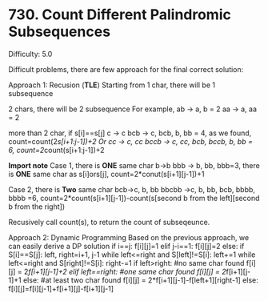 # 730. Count Different Palindromic Subsequences

Difficulty: 5.0

Difficult problems, there are few approach for the final correct solution:

Approach 1:
Recusion (**TLE**)
Starting from 1 char, there will be 1 subsequence

2 chars, there will be 2 subsequence
For example,
ab -> a, b = 2
aa -> a, aa = 2

more than 2 char,
if s[i]==s[j]
c -> c
bcb -> c, bcb, b, bb = 4, as we found, count=count(2*s[i+1:j-1])+2
Or
cc -> c, cc
bccb -> c, cc, bcb, bccb, b, bb = 6, count=2*count(s[i+1:j-1])+2

**Import note**
Case 1, there is **ONE** same char
b->b
bbb -> b, bb, bbb=3, there is **ONE** same char as s[i]ors[j], count=2*conut(s[i+1][j-1])+1

Case 2, there is **Two** same char
bcb->c, b, bb
bbcbb ->c, b, bb, bcb, bbbb, bbbb =6, count=2*count(s[i+1][j-1])-count(s[second b from the left][second b from the right])

Recusively call count(s), to return the count of subseqeunce.

Approach 2:
Dynamic Programming
Based on the previous approach, we can easily derive a DP solution
                if i==j:
                    f[i][j]=1
                elif j-i==1:
                    f[i][j]=2
                else:
                    if S[i]==S[j]:
                        left, right=i+1, j-1
                        while left<=right and S[left]!=S[i]:
                            left+=1
                        while left<=right and S[right]!=S[i]:
                            right-=1
                        if left>right:
                            #no same char found
                            f[i][j] = 2*f[i+1][j-1]+2
                        elif left==right:
                            #one same char found
                            f[i][j] = 2*f[i+1][j-1]+1
                        else:
                            #at least two char found
                            f[i][j] = 2*f[i+1][j-1]-f[left+1][right-1]
                    else:
                        f[i][j]=f[i][j-1]+f[i+1][j]-f[i+1][j-1]
                        
